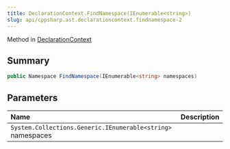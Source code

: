 ```yaml
---
title: DeclarationContext.FindNamespace(IEnumerable<string>)
slug: api/cppsharp.ast.declarationcontext.findnamespace-2
---
```

Method in [DeclarationContext](/api/cppsharp/ast/declarationcontext)

## Summary



```csharp
public Namespace FindNamespace(IEnumerable<string> namespaces)
```

## Parameters

|Name|Description|
|:---|:---|
|`System.Collections.Generic.IEnumerable<string>` namespaces||

